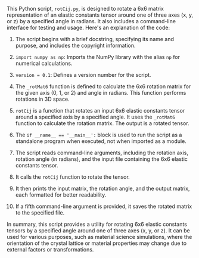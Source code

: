 This Python script, `rotCij.py`, is designed to rotate a 6x6 matrix representation of an elastic constants tensor around one of three axes (x, y, or z) by a specified angle in radians. It also includes a command-line interface for testing and usage. Here's an explanation of the code:

1. The script begins with a brief docstring, specifying its name and purpose, and includes the copyright information.

2. `import numpy as np`: Imports the NumPy library with the alias `np` for numerical calculations.

3. `version = 0.1`: Defines a version number for the script.

4. The `_rotMat6` function is defined to calculate the 6x6 rotation matrix for the given axis (0, 1, or 2) and angle in radians. This function performs rotations in 3D space.

5. `rotCij` is a function that rotates an input 6x6 elastic constants tensor around a specified axis by a specified angle. It uses the `_rotMat6` function to calculate the rotation matrix. The output is a rotated tensor.

6. The `if __name__ == '__main__':` block is used to run the script as a standalone program when executed, not when imported as a module.

7. The script reads command-line arguments, including the rotation axis, rotation angle (in radians), and the input file containing the 6x6 elastic constants tensor.

8. It calls the `rotCij` function to rotate the tensor.

9. It then prints the input matrix, the rotation angle, and the output matrix, each formatted for better readability.

10. If a fifth command-line argument is provided, it saves the rotated matrix to the specified file.

In summary, this script provides a utility for rotating 6x6 elastic constants tensors by a specified angle around one of three axes (x, y, or z). It can be used for various purposes, such as material science simulations, where the orientation of the crystal lattice or material properties may change due to external factors or transformations.
